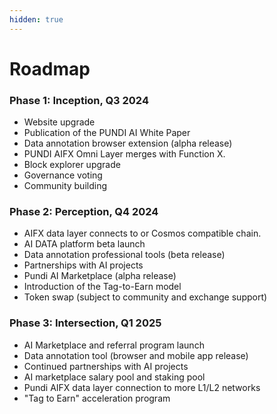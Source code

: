 ```yaml
---
hidden: true
---
```


# Roadmap

### Phase 1: Inception, Q3 2024

* Website upgrade
* Publication of the PUNDI AI White Paper
* Data annotation browser extension (alpha release)
* PUNDI AIFX Omni Layer merges with Function X.
* Block explorer upgrade
* Governance voting
* Community building

### Phase 2: Perception, Q4 2024

* AIFX data layer connects to or Cosmos compatible chain.
* AI DATA platform beta launch
* Data annotation professional tools (beta release)
* Partnerships with AI projects
* Pundi AI Marketplace (alpha release)
* Introduction of the Tag-to-Earn model
* Token swap (subject to community and exchange support)

### Phase 3: Intersection, Q1 2025

* AI Marketplace and referral program launch
* Data annotation tool (browser and mobile app release)
* Continued partnerships with AI projects
* AI marketplace salary pool and staking pool
* Pundi AIFX data layer connection to more L1/L2 networks
* "Tag to Earn" acceleration program
